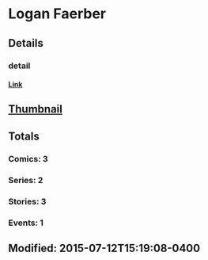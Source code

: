 # Logan  Faerber 
## Details
### detail
#### [Link](http://marvel.com/comics/creators/12755/logan_faerber?utm_campaign=apiRef&utm_source=225578a89fc76f3d20fbffda5d17a88d)
## [Thumbnail](http://i.annihil.us/u/prod/marvel/i/mg/b/40/image_not_available.jpg)
## Totals
### Comics: 3
### Series: 2
### Stories: 3
### Events: 1
## Modified: 2015-07-12T15:19:08-0400